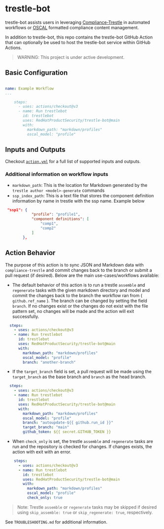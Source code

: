 # trestle-bot

trestle-bot assists users in leveraging [Compliance-Trestle](https://github.com/IBM/compliance-trestle) in automated workflows or [OSCAL](https://github.com/usnistgov/OSCAL) formatted compliance content management. 

In addition to trestle-bot, this repo contains the trestle-bot GitHub Action that can optionally be used to host the trestle-bot service within GitHub Actions.

> WARNING: This project is under active development.

## Basic Configuration


```yaml

name: Example Workflow
...

    steps:
      - uses: actions/checkout@v3
      - name: Run trestlebot
        id: trestlebot
        uses: RedHatProductSecurity/trestle-bot@main
        with:
          markdown_path: "markdown/profiles"
          oscal_model: "profile"
```

## Inputs and Outputs

Checkout [`action.yml`](./action.yml) for a full list of supported inputs and outputs.

### Additional information on workflow inputs

- `markdown_path`: This is the location for Markdown generated by the `trestle author <model>-generate` commands
- `ssp_index_path`: This is a text file that stores the component definition information by name in trestle with the ssp name. Example below

```json
 "ssp1": {
            "profile": "profile1",
            "component definitions": [
                "comp1",
                "comp2"
            ]
        },
```

## Action Behavior

The purpose of this action is to sync JSON and Markdown data with `compliance-trestle` and commit changes back to the branch or submit a pull request (if desired). Below are the main use-cases/workflows available:

- The default behavior of this action is to run a trestle `assemble` and `regenerate` tasks with the given markdown directory and model and commit the changes back to the branch the workflow ran from ( `github.ref_name` ). The branch can be changed by setting the field `branch`. If no changes exist or the changes do not exist with the file pattern set, no changes will be made and the action will exit successfully.

```yaml
  steps:
    - uses: actions/checkout@v3
    - name: Run trestlebot
      id: trestlebot
      uses: RedHatProductSecurity/trestle-bot@main
      with:
        markdown_path: "markdown/profiles"
        oscal_model: "profile"
        branch: "another-branch"
```

- If the `target_branch` field is set, a pull request will be made using the `target_branch` as the base branch and `branch` as the head branch.

```yaml
  steps:
    - uses: actions/checkout@v3
    - name: Run trestlebot
      id: trestlebot
      uses: RedHatProductSecurity/trestle-bot@main
      with:
        markdown_path: "markdown/profiles"
        oscal_model: "profile"
        branch: "autoupdate-${{ github.run_id }}"
        target_branch: "main"
        github_token: ${{ secret.GITHUB_TOKEN }}
```

- When `check_only` is set, the trestle `assemble` and `regenerate` tasks are run and the repository is checked for changes. If changes exists, the action with exit with an error.

```yaml
    steps:
      - uses: actions/checkout@v3
      - name: Run trestlebot
        id: trestlebot
        uses: RedHatProductSecurity/trestle-bot@main
        with:
          markdown_path: "markdown/profiles"
          oscal_model: "profile"
          check_only: true
```

> Note: Trestle `assemble` or `regenerate` tasks may be skipped if desired using `skip_assemble: true` or `skip_regenerate: true`, respectively. 

See `TROUBLESHOOTING.md` for additional information.